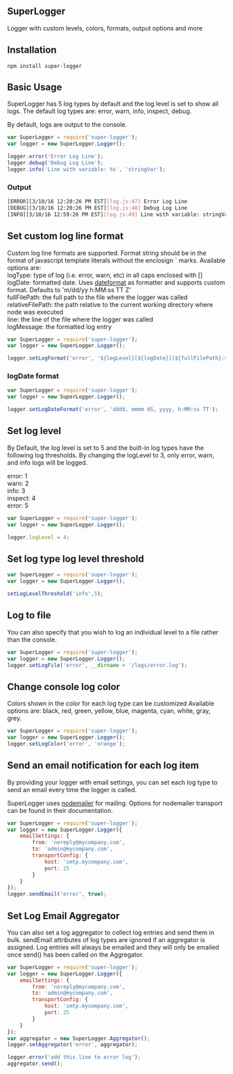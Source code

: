 ## SuperLogger
Logger with custom levels, colors, formats, output options and more

## Installation

    npm install super-logger


## Basic Usage
SuperLogger has 5 log types by default and the log level is set to show all logs. The default log types are:
error, warn, info, inspect, debug.

By default, logs are output to the console.

```javascript
var SuperLogger = require('super-logger');
var logger = new SuperLogger.Logger();

logger.error('Error Log Line');
logger.debug('Debug Log Line');
logger.info('Line with variable: %s', 'stringVar');
```
### Output

```bash
[ERROR][3/10/16 12:20:26 PM EST][log.js:47] Error Log Line
[DEBUG][3/10/16 12:20:26 PM EST][log.js:48] Debug Log Line
[INFO][3/10/16 12:59:26 PM EST][log.js:49] Line with variable: stringVar
```
## Set custom log line format
Custom log line formats are supported. Format string should be in the format of javascript template literals without the enclosign ` marks. Available options are:   
logType: type of log (i.e. error, warn, etc) in all caps enclosed with []   
logDate: formatted date. Uses [dateformat](https://www.npmjs.com/package/dateformat) as formatter and supports custom format. Defaults to 'm/dd/yy h:MM:ss TT Z'   
fullFilePath: the full path to the file where the logger was called   
relativeFilePath: the path relative to the current working directory where node was executed   
line: the line of the file where the logger was called   
logMessage: the formatted log entry 

```javascript
var SuperLogger = require('super-logger');
var logger = new SuperLogger.Logger();

logger.setLogFormat('error', '${logLevel}[${logDate}][${fullFilePath}:${line}] ${logMessage}');
```

### logDate format
```javascript
var SuperLogger = require('super-logger');
var logger = new SuperLogger.Logger();

logger.setLogDateFormat('error', 'dddd, mmmm dS, yyyy, h:MM:ss TT');

```

## Set log level
By Default, the log level is set to 5 and the built-in log types have the following log thresholds. By changing the logLevel to 3, only error, warn, and info logs will be logged.

error: 1   
warn: 2   
info: 3   
inspect: 4   
error: 5   


```javascript
var SuperLogger = require('super-logger');
var logger = new SuperLogger.Logger();

logger.logLevel = 4;
```

## Set log type log level threshold
```javascript
var SuperLogger = require('super-logger');
var logger = new SuperLogger.Logger();

setLogLevelThreshold('info',5);
```

## Log to file
You can also specify that you wish to log an individual level to a file rather than the console.

```javascript
var SuperLogger = require('super-logger');
var logger = new SuperLogger.Logger();
logger.setLogFile('error', __dirname + '/logs/error.log');
```

## Change console log color
Colors shown in the color for each log type can be customized
Available options are: black, red, green, yellow, blue, magenta, cyan, white, gray, grey.

```javascript
var SuperLogger = require('super-logger');
var logger = new SuperLogger.Logger();
logger.setLogColor('error', 'orange');
```

## Send an email notification for each log item
By providing your logger with email settings, you can set each log type to send an email every time the logger is called.

SuperLogger uses [nodemailer](https://www.npmjs.com/package/nodemailer) for mailing. Options for nodemailer transport can be found in their documentation.

```javascript
var SuperLogger = require('super-logger');
var logger = new SuperLogger.Logger({
	emailSettings: {   
        from: 'noreply@mycompany.com',
        to: 'admin@mycompany.com',
        transportConfig: {
            host: 'smtp.mycompany.com',
            port: 25
        }
    }
});
logger.sendEmail('error', true);
```

## Set Log Email Aggregator
You can also set a log aggregator to collect log entries and send them in bulk. sendEmail attributes of log types are ignored if an aggregator is assigned. Log entries will always be emailed and they will only be emailed once send() has been called on the Aggregator.

```javascript
var SuperLogger = require('super-logger');
var logger = new SuperLogger.Logger({
	emailSettings: {   
        from: 'noreply@mycompany.com',
        to: 'admin@mycompany.com',
        transportConfig: {
            host: 'smtp.mycompany.com',
            port: 25
        }
    }
});
var aggregator = new SuperLogger.Aggregator();
logger.setAggregator('error', aggregator);

logger.error('add this line to error log');
aggregator.send();
```
